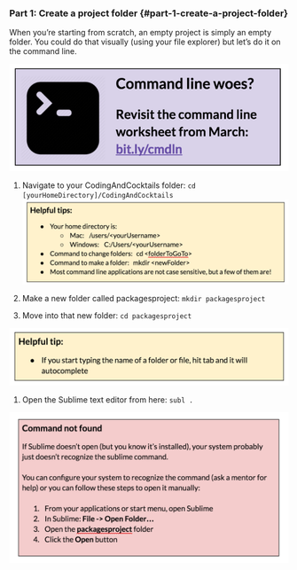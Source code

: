 ### Part 1: Create a project folder {#part-1-create-a-project-folder}

When you’re starting from scratch, an empty project is simply an empty folder. You could do that visually (using your file explorer) but let’s do it on the command line.

[![](../assets/5.png)](http://bit.ly/cmdln)

1.  Navigate to your CodingAndCocktails folder: ``cd [yourHomeDirectory]/CodingAndCocktails``
![](../assets/6.png)

1.  Make a new folder called packagesproject: ``mkdir packagesproject``
2.  Move into that new folder: ``cd packagesproject``

![](../assets/7.png)

1.  Open the Sublime text editor from here: ``subl .``

![](../assets/8.png)